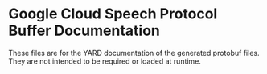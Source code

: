# Google Cloud Speech Protocol Buffer Documentation

These files are for the YARD documentation of the generated protobuf files.
They are not intended to be required or loaded at runtime.
